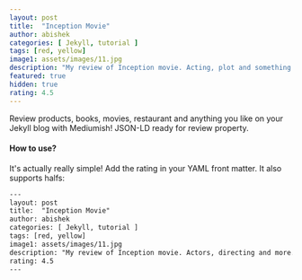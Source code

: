 ```yaml
---
layout: post
title:  "Inception Movie"
author: abishek
categories: [ Jekyll, tutorial ]
tags: [red, yellow]
image1: assets/images/11.jpg
description: "My review of Inception movie. Acting, plot and something else in this short description."
featured: true
hidden: true
rating: 4.5
---
```


Review products, books, movies, restaurant and anything you like on your Jekyll blog with Mediumish! JSON-LD ready for review property.

#### How to use?

It's actually really simple! Add the rating in your YAML front matter. It also supports halfs:

```html
---
layout: post
title:  "Inception Movie"
author: abishek
categories: [ Jekyll, tutorial ]
tags: [red, yellow]
image1: assets/images/11.jpg
description: "My review of Inception movie. Actors, directing and more."
rating: 4.5
---
```
